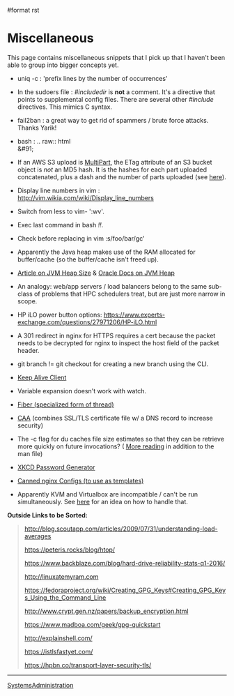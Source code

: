 \#format rst

Miscellaneous
=============

This page contains miscellaneous snippets that I pick up that I haven't been able to group into bigger concepts yet.

-   uniq -c : 'prefix lines by the number of occurrences'
-   In the sudoers file : *\#includedir* is **not** a comment. It's a directive that points to supplemental config files. There are several other *\#include* directives. This mimics C syntax.
-   fail2ban : a great way to get rid of spammers / brute force attacks. Thanks Yarik!
-   bash : .. raw:: html  
    &\#91;

-   If an AWS S3 upload is [MultiPart](../MultiPart), the ETag attribute of an S3 bucket object is *not* an MD5 hash. It is the hashes for each part uploaded concatenated, plus a dash and the number of parts uploaded (see [here](http://docs.aws.amazon.com/AmazonS3/latest/API/RESTCommonResponseHeaders.html)).
-   Display line numbers in vim : <http://vim.wikia.com/wiki/Display_line_numbers>
-   Switch from less to vim- ':wv'.
-   Exec last command in bash *!!*.
-   Check before replacing in vim :s/foo/bar/gc'
-   Apparently the Java heap makes use of the RAM allocated for buffer/cache (so the buffer/cache isn't freed up).
-   [Article on JVM Heap Size](https://www.yourkit.com/docs/kb/sizes.jsp) & [Oracle Docs on JVM Heap](https://docs.oracle.com/cd/E13150_01/jrockit_jvm/jrockit/geninfo/diagnos/garbage_collect.html)
-   An analogy: web/app servers / load balancers belong to the same sub-class of problems that HPC schedulers treat, but are just more narrow in scope.
-   HP iLO power button options: <https://www.experts-exchange.com/questions/27971206/HP-iLO.html>
-   A 301 redirect in nginx for HTTPS requires a cert because the packet needs to be decrypted for nginx to inspect the host field of the packet header.
-   git branch != git checkout for creating a new branch using the CLI.
-   [Keep Alive Client](https://en.wikipedia.org/wiki/HTTP_persistent_connection)
-   Variable expansion doesn't work with watch.
-   [Fiber (specialized form of thread)](https://en.wikipedia.org/wiki/Fiber_(computer_science))
-   [CAA](https://en.wikipedia.org/wiki/DNS_Certification_Authority_Authorization) (combines SSL/TLS certificate file w/ a DNS record to increase security)
-   The -c flag for du caches file size estimates so that they can be retrieve more quickly on future invocations? ( [More reading](http://www.linfo.org/du.html) in addition to the man file)
-   [XKCD Password Generator](http://preshing.com/20110811/xkcd-password-generator/)
-   [Canned nginx Configs (to use as templates)](https://www.nginx.com/resources/wiki/start/)
-   Apparently KVM and Virtualbox are incompatible / can't be run simultaneously. See [here](http://www.dedoimedo.com/computers/kvm-virtualbox.html) for an idea on how to handle that.

**Outside Links to be Sorted:**

> <http://blog.scoutapp.com/articles/2009/07/31/understanding-load-averages>
>
> <https://peteris.rocks/blog/htop/>
>
> <https://www.backblaze.com/blog/hard-drive-reliability-stats-q1-2016/>
>
> <http://linuxatemyram.com>
>
> <https://fedoraproject.org/wiki/Creating_GPG_Keys#Creating_GPG_Keys_Using_the_Command_Line>
>
> <http://www.crypt.gen.nz/papers/backup_encryption.html>
>
> <https://www.madboa.com/geek/gpg-quickstart>
>
> <http://explainshell.com/>
>
> <https://istlsfastyet.com/>
>
> <https://hpbn.co/transport-layer-security-tls/>

* * * * *

[SystemsAdministration](../SystemsAdministration)
